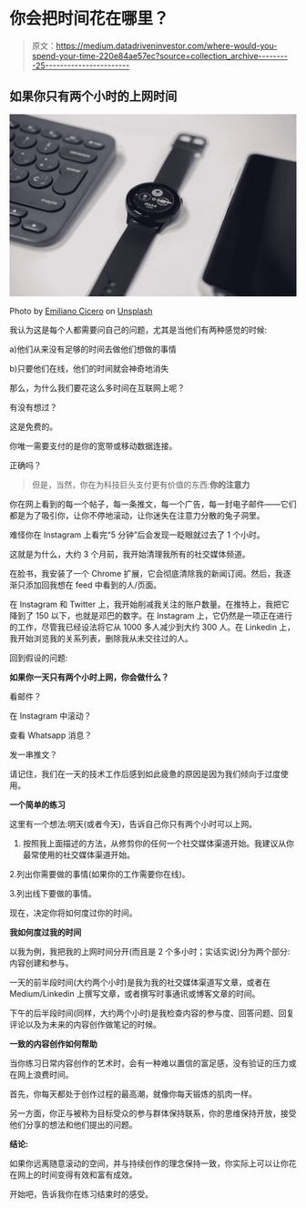 # 你会把时间花在哪里？

> 原文：<https://medium.datadriveninvestor.com/where-would-you-spend-your-time-220e84ae57ec?source=collection_archive---------25----------------------->

## 如果你只有两个小时的上网时间

![](img/d69d01a7ff6524d17e2e28f48caf6c3e.png)

Photo by [Emiliano Cicero](https://unsplash.com/@emilianocicero?utm_source=unsplash&utm_medium=referral&utm_content=creditCopyText) on [Unsplash](https://unsplash.com/s/photos/time-phone?utm_source=unsplash&utm_medium=referral&utm_content=creditCopyText)

我认为这是每个人都需要问自己的问题，尤其是当他们有两种感觉的时候:

a)他们从来没有足够的时间去做他们想做的事情

b)只要他们在线，他们的时间就会神奇地消失

那么，为什么我们要花这么多时间在互联网上呢？

有没有想过？

这是免费的。

你唯一需要支付的是你的宽带或移动数据连接。

正确吗？

> 但是，当然，你在为科技巨头支付更有价值的东西:**你的注意力**

你在网上看到的每一个帖子，每一条推文，每一个广告，每一封电子邮件——它们都是为了吸引你，让你不停地滚动，让你迷失在注意力分散的兔子洞里。

难怪你在 Instagram 上看完“5 分钟”后会发现一眨眼就过去了 1 个小时。

这就是为什么，大约 3 个月前，我开始清理我所有的社交媒体频道。

在脸书，我安装了一个 Chrome 扩展，它会彻底清除我的新闻订阅。然后，我逐渐只添加回我想在 feed 中看到的人/页面。

在 Instagram 和 Twitter 上，我开始削减我关注的账户数量。在推特上，我把它降到了 150 以下，也就是邓巴的数字。在 Instagram 上，它仍然是一项正在进行的工作，尽管我已经设法将它从 1000 多人减少到大约 300 人。在 Linkedin 上，我开始浏览我的关系列表，删除我从未交往过的人。

回到假设的问题:

**如果你一天只有两个小时上网，你会做什么？**

看邮件？

在 Instagram 中滚动？

查看 Whatsapp 消息？

发一串推文？

请记住，我们在一天的技术工作后感到如此疲惫的原因是因为我们倾向于过度使用。

**一个简单的练习**

这里有一个想法:明天(或者今天)，告诉自己你只有两个小时可以上网。

1.  按照我上面描述的方法，从修剪你的任何一个社交媒体渠道开始。我建议从你最常使用的社交媒体渠道开始。

2.列出你需要做的事情(如果你的工作需要你在线)。

3.列出线下要做的事情。

现在，决定你将如何度过你的时间。

**我如何度过我的时间**

以我为例，我把我的上网时间分开(而且是 2 个多小时；实话实说)分为两个部分:内容创建和参与。

一天的前半段时间(大约两个小时)是我为我的社交媒体渠道写文章，或者在 Medium/Linkedin 上撰写文章，或者撰写时事通讯或博客文章的时间。

下午的后半段时间(同样，大约两个小时)是我检查内容的参与度、回答问题、回复评论以及为未来的内容创作做笔记的时候。

**一致的内容创作如何帮助**

当你练习日常内容创作的艺术时，会有一种难以置信的富足感，没有验证的压力或在网上浪费时间。

首先，你每天都处于创作过程的最高潮，就像你每天锻炼的肌肉一样。

另一方面，你正与被称为目标受众的参与群体保持联系，你的思维保持开放，接受他们分享的想法和他们提出的问题。

**结论:**

如果你远离随意滚动的空间，并与持续创作的理念保持一致，你实际上可以让你花在网上的时间变得有效和富有成效。

开始吧，告诉我你在练习结束时的感受。